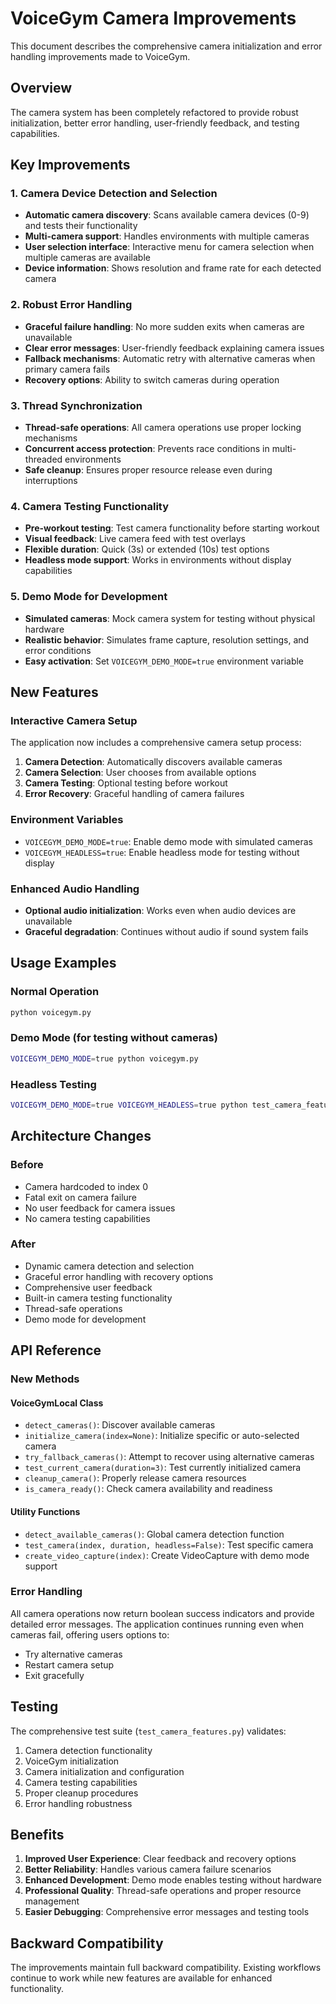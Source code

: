 # VoiceGym Camera Improvements

This document describes the comprehensive camera initialization and error handling improvements made to VoiceGym.

## Overview

The camera system has been completely refactored to provide robust initialization, better error handling, user-friendly feedback, and testing capabilities.

## Key Improvements

### 1. Camera Device Detection and Selection

- **Automatic camera discovery**: Scans available camera devices (0-9) and tests their functionality
- **Multi-camera support**: Handles environments with multiple cameras
- **User selection interface**: Interactive menu for camera selection when multiple cameras are available
- **Device information**: Shows resolution and frame rate for each detected camera

### 2. Robust Error Handling

- **Graceful failure handling**: No more sudden exits when cameras are unavailable
- **Clear error messages**: User-friendly feedback explaining camera issues
- **Fallback mechanisms**: Automatic retry with alternative cameras when primary camera fails
- **Recovery options**: Ability to switch cameras during operation

### 3. Thread Synchronization

- **Thread-safe operations**: All camera operations use proper locking mechanisms
- **Concurrent access protection**: Prevents race conditions in multi-threaded environments
- **Safe cleanup**: Ensures proper resource release even during interruptions

### 4. Camera Testing Functionality

- **Pre-workout testing**: Test camera functionality before starting workout
- **Visual feedback**: Live camera feed with test overlays
- **Flexible duration**: Quick (3s) or extended (10s) test options
- **Headless mode support**: Works in environments without display capabilities

### 5. Demo Mode for Development

- **Simulated cameras**: Mock camera system for testing without physical hardware
- **Realistic behavior**: Simulates frame capture, resolution settings, and error conditions
- **Easy activation**: Set `VOICEGYM_DEMO_MODE=true` environment variable

## New Features

### Interactive Camera Setup

The application now includes a comprehensive camera setup process:

1. **Camera Detection**: Automatically discovers available cameras
2. **Camera Selection**: User chooses from available options
3. **Camera Testing**: Optional testing before workout
4. **Error Recovery**: Graceful handling of camera failures

### Environment Variables

- `VOICEGYM_DEMO_MODE=true`: Enable demo mode with simulated cameras
- `VOICEGYM_HEADLESS=true`: Enable headless mode for testing without display

### Enhanced Audio Handling

- **Optional audio initialization**: Works even when audio devices are unavailable
- **Graceful degradation**: Continues without audio if sound system fails

## Usage Examples

### Normal Operation
```bash
python voicegym.py
```

### Demo Mode (for testing without cameras)
```bash
VOICEGYM_DEMO_MODE=true python voicegym.py
```

### Headless Testing
```bash
VOICEGYM_DEMO_MODE=true VOICEGYM_HEADLESS=true python test_camera_features.py
```

## Architecture Changes

### Before
- Camera hardcoded to index 0
- Fatal exit on camera failure
- No user feedback for camera issues
- No camera testing capabilities

### After
- Dynamic camera detection and selection
- Graceful error handling with recovery options
- Comprehensive user feedback
- Built-in camera testing functionality
- Thread-safe operations
- Demo mode for development

## API Reference

### New Methods

#### VoiceGymLocal Class

- `detect_cameras()`: Discover available cameras
- `initialize_camera(index=None)`: Initialize specific or auto-selected camera
- `try_fallback_cameras()`: Attempt to recover using alternative cameras
- `test_current_camera(duration=3)`: Test currently initialized camera
- `cleanup_camera()`: Properly release camera resources
- `is_camera_ready()`: Check camera availability and readiness

#### Utility Functions

- `detect_available_cameras()`: Global camera detection function
- `test_camera(index, duration, headless=False)`: Test specific camera
- `create_video_capture(index)`: Create VideoCapture with demo mode support

### Error Handling

All camera operations now return boolean success indicators and provide detailed error messages. The application continues running even when cameras fail, offering users options to:

- Try alternative cameras
- Restart camera setup
- Exit gracefully

## Testing

The comprehensive test suite (`test_camera_features.py`) validates:

1. Camera detection functionality
2. VoiceGym initialization
3. Camera initialization and configuration
4. Camera testing capabilities
5. Proper cleanup procedures
6. Error handling robustness

## Benefits

1. **Improved User Experience**: Clear feedback and recovery options
2. **Better Reliability**: Handles various camera failure scenarios
3. **Enhanced Development**: Demo mode enables testing without hardware
4. **Professional Quality**: Thread-safe operations and proper resource management
5. **Easier Debugging**: Comprehensive error messages and testing tools

## Backward Compatibility

The improvements maintain full backward compatibility. Existing workflows continue to work while new features are available for enhanced functionality.